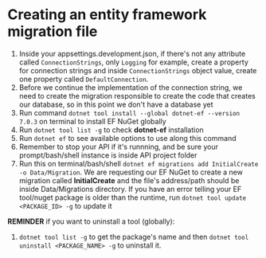 # Creating an entity framework migration file
1. Inside your appsettings.development.json, if there's not any attribute called ``ConnectionStrings``, only ``Logging`` for example, create a property for connection strings and inside ``ConnectionStrings`` object value, create one property called ``DefaultConnection``. 
2. Before we continue the implementation of the connection string, we need to create the migration responsible to create the code that creates our database, so in this point we don't have a database yet 
3. Run command ``dotnet tool install --global dotnet-ef --version 7.0.3`` on terminal to install EF NuGet globally 
4. Run ``dotnet tool list -g`` to check **dotnet-ef** installation 
5. Run ``dotnet ef`` to see available options to use along this command 
6. Remember to stop your API if it's runnning, and be sure your prompt/bash/shell instance is inside API project folder 
7. Run this on terminal/bash/shell ``dotnet ef migrations add InitialCreate -o Data/Migration``. We are requesting our EF NuGet to create a new migration called **InitialCreate** and the file's address/path should be inside Data/Migrations directory. If you have an error telling your EF tool/nuget package is older than the runtime, run ``dotnet tool update <PACKAGE_ID> -g`` to update it 



**REMINDER** if you want to uninstall a tool (globally): 
1. ``dotnet tool list -g`` to get the package's name and then ``dotnet tool uninstall <PACKAGE_NAME> -g`` to uninstall it. 